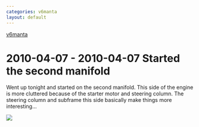 ```yaml
---
categories: v6manta
layout: default
---
```


[v6manta](/v6manta)

# 2010-04-07 - 2010-04-07 Started the second manifold
Went up tonight and started on the second manifold. This side of the engine is more cluttered because of the starter motor and steering column. The steering column and subframe this side basically make things more interesting...

 ![](/img/v6manta/manta0243.jpg) 